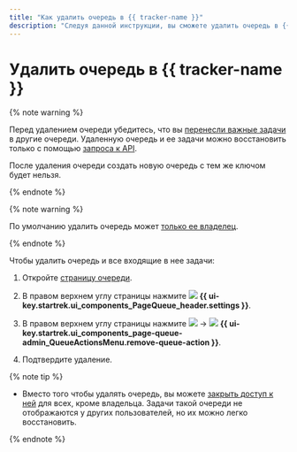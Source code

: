 ```yaml
---
title: "Как удалить очередь в {{ tracker-name }}"
description: "Следуя данной инструкции, вы сможете удалить очередь в {{ tracker-name }}."
---
```


# Удалить очередь в {{ tracker-name }}

{% note warning %}

Перед удалением очереди убедитесь, что вы [перенесли важные задачи](../user/move-ticket.md) в другие очереди. Удаленную очередь и ее задачи можно восстановить только с помощью [запроса к API](../concepts/queues/restore-queue.md).

После удаления очереди создать новую очередь с тем же ключом будет нельзя. 

{% endnote %}

{% note warning %}

По умолчанию удалить очередь может [только ее владелец](queue-access.md).

{% endnote %}

Чтобы удалить очередь и все входящие в нее задачи:

1. Откройте [страницу очереди](../user/queue.md).

1. В правом верхнем углу страницы нажмите ![](../../_assets/tracker/svg/settings.svg) **{{ ui-key.startrek.ui_components_PageQueue_header.settings }}**.

1. В правом верхнем углу страницы нажмите ![](../../_assets/horizontal-ellipsis.svg) → ![](../../_assets/tracker/svg/icon-remove.svg) **{{ ui-key.startrek.ui_components_page-queue-admin_QueueActionsMenu.remove-queue-action }}**.

1. Подтвердите удаление.

{% note tip %}

* Вместо того чтобы удалять очередь, вы можете [закрыть доступ к ней](queue-access.md#set-access) для всех, кроме владельца. Задачи такой очереди не отображаются у других пользователей, но их можно легко восстановить.
 
{% endnote %}
